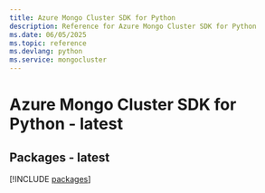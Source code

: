 ```yaml
---
title: Azure Mongo Cluster SDK for Python
description: Reference for Azure Mongo Cluster SDK for Python
ms.date: 06/05/2025
ms.topic: reference
ms.devlang: python
ms.service: mongocluster
---
```

# Azure Mongo Cluster SDK for Python - latest
## Packages - latest
[!INCLUDE [packages](mongo-cluster-index.md)]